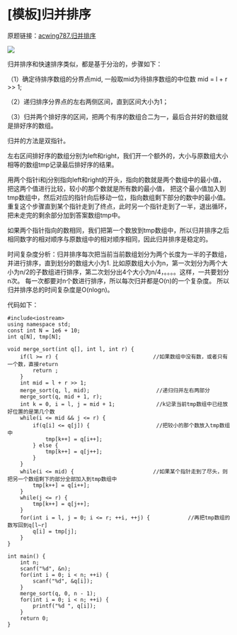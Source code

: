 # [模板]归并排序

原题链接：[acwing787.归并排序](https://www.acwing.com/problem/content/789/)

![](https://img2020.cnblogs.com/blog/2078361/202008/2078361-20200811141720246-1621223506.png)

归并排序和快速排序类似，都是基于分治的，步骤如下：

（1）确定待排序数组的分界点mid, 一般取mid为待排序数组的中位数 mid = l + r >> 1;

（2）递归排序分界点的左右两侧区间，直到区间大小为1；

（3）归并两个排好序的区间，把两个有序的数组合二为一，最后合并好的数组就是排好序的数组。

归并的方法是双指针。

左右区间排好序的数组分别为left和right，我们开一个额外的，大小与原数组大小相等的数组tmp记录最后排好序的结果。

用两个指针i和j分别指向left和right的开头，指向的数就是两个数组中的最小值，把这两个值进行比较，较小的那个数就是所有数的最小值，
把这个最小值加入到tmp数组中，然后对应的指针向后移动一位，指向数组剩下部分的数中的最小值。
重复这个步骤直到某个指针走到了终点，此时另一个指针走到了一半，退出循环，把未走完的剩余部分加到答案数组tmp中。

如果两个指针指向的数相同，我们把第一个数放到tmp数组中，所以归并排序之后相同数字的相对顺序与原数组中的相对顺序相同，因此归并排序是稳定的。

时间复杂度分析：归并排序每次把当前当前数组划分为两个长度为一半的子数组，并进行排序，直到划分的数组大小为1.
比如原数组大小为n，第一次划分为两个大小为n/2的子数组进行排序，第二次划分出4个大小为n/4，。。。。这样，一共要划分n次。
每一次都要对n个数进行排序，所以每次归并都是O(n)的一个复杂度。
所以归并排序总的时间复杂度是O(nlogn)。

代码如下：
```
#include<iostream>
using namespace std;
const int N = 1e6 + 10;
int q[N], tmp[N];

void merge_sort(int q[], int l, int r) {
    if(l >= r) {                              //如果数组中没有数，或者只有一个数，直接return
        return ;
    }
    int mid = l + r >> 1;
    merge_sort(q, l, mid);                     //递归归并左右两部分
    merge_sort(q, mid + 1, r);
    int k = 0, i = l, j = mid + 1;             //k记录当前tmp数组中已经放好位置的是第几个数
    while(i <= mid && j <= r) {
        if(q[i] <= q[j]) {                     //把较小的那个数放入tmp数组中
            tmp[k++] = q[i++];
        } else {
            tmp[k++] = q[j++];
        }
    }
    while(i <= mid) {                         //如果某个指针走到了尽头，则把另一个数组剩下的部分全部加入到tmp数组中
        tmp[k++] = q[i++];
    }
    while(j <= r) {
        tmp[k++] = q[j++];
    }
    for(int i = l, j = 0; i <= r; ++i, ++j) {            //再把tmp数组的数写回到q[l~r]
        q[i] = tmp[j];
    }
}

int main() {
    int n;
    scanf("%d", &n);
    for(int i = 0; i < n; ++i) {
        scanf("%d", &q[i]);
    }
    merge_sort(q, 0, n - 1);
    for(int i = 0; i < n; ++i) {
        printf("%d ", q[i]);
    }
    return 0;
}
```